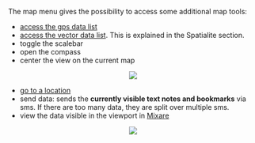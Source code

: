 The map menu gives the possibility to access some additional map tools:

  * [access the gps data list](GpsDataList3.md)
  * [access the vector data list](Spatialite3.md). This is explained in the Spatialite section.
  * toggle the scalebar
  * open the compass
  * center the view on the current map

<p align='center'><img src='http://wiki.geopaparazzi.googlecode.com/git/images3/23_map_menu.png' /></p>

  * [go to a location](GoTo3.md)
  * send data: sends the **currently visible text notes and bookmarks** via sms. If there are too many data, they are split over multiple sms.
  * view the data visible in the viewport in [Mixare](http://www.mixare.org/)

<p align='center'><img src='http://wiki.geopaparazzi.googlecode.com/git/images3/23b_map_menu.png' /></p>